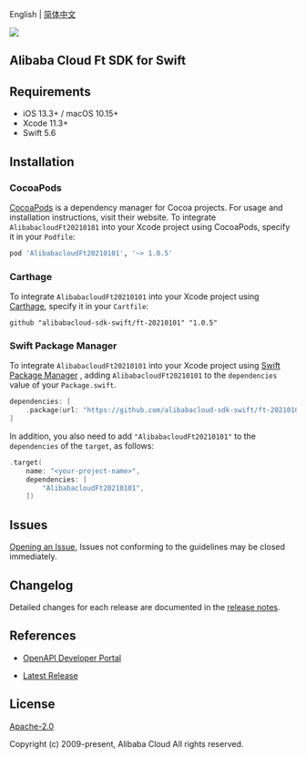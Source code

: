 English | [简体中文](README-CN.md)

![](https://aliyunsdk-pages.alicdn.com/icons/AlibabaCloud.svg)

## Alibaba Cloud Ft SDK for Swift

## Requirements

- iOS 13.3+ / macOS 10.15+
- Xcode 11.3+
- Swift 5.6

## Installation

### CocoaPods

[CocoaPods](https://cocoapods.org) is a dependency manager for Cocoa projects. For usage and installation instructions, visit their website. To integrate `AlibabacloudFt20210101` into your Xcode project using CocoaPods, specify it in your `Podfile`:

```ruby
pod 'AlibabacloudFt20210101', '~> 1.0.5'
```

### Carthage

To integrate `AlibabacloudFt20210101` into your Xcode project using [Carthage](https://github.com/Carthage/Carthage), specify it in your `Cartfile`:

```ogdl
github "alibabacloud-sdk-swift/ft-20210101" "1.0.5"
```

### Swift Package Manager

To integrate `AlibabacloudFt20210101` into your Xcode project using [Swift Package Manager](https://swift.org/package-manager/) , adding `AlibabacloudFt20210101` to the `dependencies` value of your `Package.swift`.

```swift
dependencies: [
    .package(url: "https://github.com/alibabacloud-sdk-swift/ft-20210101.git", from: "1.0.5")
]
```

In addition, you also need to add `"AlibabacloudFt20210101"` to the `dependencies` of the `target`, as follows:

```swift
.target(
    name: "<your-project-name>",
    dependencies: [
        "AlibabacloudFt20210101",
    ])
```

## Issues

[Opening an Issue](https://github.com/alibabacloud-sdk-swift/ft-20210101/issues/new), Issues not conforming to the guidelines may be closed immediately.

## Changelog

Detailed changes for each release are documented in the [release notes](./ChangeLog.txt).

## References

* [OpenAPI Developer Portal](https://next.api.alibabacloud.com/home)
- [Latest Release](https://github.com/alibabacloud-sdk-swift/ft-20210101)

## License

[Apache-2.0](http://www.apache.org/licenses/LICENSE-2.0)

Copyright (c) 2009-present, Alibaba Cloud All rights reserved.
